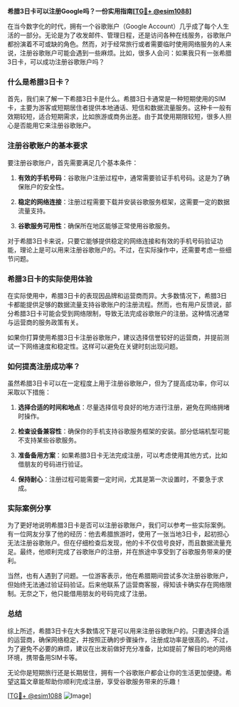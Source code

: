 **希腊3日卡可以注册Google吗？一份实用指南[[TG💪+ @esim1088](https://t.me/s/esim1088)]**

在当今数字化的时代，拥有一个谷歌账户（Google Account）几乎成了每个人生活的一部分。无论是为了收发邮件、管理日程，还是访问各种在线服务，谷歌账户都扮演着不可或缺的角色。然而，对于经常旅行或者需要临时使用网络服务的人来说，注册谷歌账户可能会遇到一些麻烦。比如，很多人会问：如果我只有一张希腊3日卡，可以成功注册谷歌账户吗？

### 什么是希腊3日卡？

首先，我们来了解一下希腊3日卡是什么。希腊3日卡通常是一种短期使用的SIM卡，主要为游客或短期居住者提供本地通话、短信和数据流量服务。这种卡一般有效期较短，适合短期需求，比如旅游或商务出差。由于其使用期限较短，很多人担心是否能用它来注册谷歌账户。

### 注册谷歌账户的基本要求

要注册谷歌账户，首先需要满足几个基本条件：

1. **有效的手机号码**：谷歌账户注册过程中，通常需要验证手机号码。这是为了确保账户的安全性。
   
2. **稳定的网络连接**：注册过程需要下载并安装谷歌服务框架，这需要一定的数据流量支持。

3. **谷歌服务可用性**：确保所在地区能够正常使用谷歌服务。

对于希腊3日卡来说，只要它能够提供稳定的网络连接和有效的手机号码验证功能，理论上是可以用来注册谷歌账户的。不过，在实际操作中，还需要考虑一些细节问题。

### 希腊3日卡的实际使用体验

在实际使用中，希腊3日卡的表现因品牌和运营商而异。大多数情况下，希腊3日卡都能提供足够的数据流量支持谷歌账户的注册流程。然而，也有用户反馈说，部分希腊3日卡可能会受到网络限制，导致无法完成谷歌账户的注册。这种情况通常与运营商的服务政策有关。

如果你打算使用希腊3日卡注册谷歌账户，建议选择信誉较好的运营商，并提前测试一下网络速度和稳定性。这样可以避免在关键时刻出现问题。

### 如何提高注册成功率？

虽然希腊3日卡可以在一定程度上用于注册谷歌账户，但为了提高成功率，你可以采取以下措施：

1. **选择合适的时间和地点**：尽量选择信号良好的地方进行注册，避免在网络拥堵时操作。

2. **检查设备兼容性**：确保你的手机支持谷歌服务框架的安装。部分低端机型可能不支持某些谷歌服务。

3. **准备备用方案**：如果希腊3日卡无法完成注册，可以考虑使用其他方式，比如借朋友的号码进行验证。

4. **保持耐心**：注册过程可能需要一定时间，尤其是第一次设置时，不要急于求成。

### 实际案例分享

为了更好地说明希腊3日卡是否可以注册谷歌账户，我们可以参考一些实际案例。有一位网友分享了他的经历：他去希腊旅游时，使用了一张当地3日卡，起初担心无法注册谷歌账户。但在仔细检查后发现，他的卡不仅信号良好，而且数据流量充足。最终，他顺利完成了谷歌账户的注册，并在旅途中享受到了谷歌服务带来的便利。

当然，也有人遇到了问题。一位游客表示，他在希腊期间尝试多次注册谷歌账户，但始终无法通过验证码验证。后来他联系了运营商客服，得知该卡确实存在网络限制。无奈之下，他只能借用朋友的号码完成了注册。

### 总结

综上所述，希腊3日卡在大多数情况下是可以用来注册谷歌账户的。只要选择合适的运营商，确保网络稳定，并按照正确的步骤操作，注册成功率是很高的。不过，为了避免不必要的麻烦，建议在出发前做好充分准备，比如提前了解目的地的网络环境，携带备用SIM卡等。

无论你是短期旅行还是长期居住，拥有一个谷歌账户都会让你的生活更加便捷。希望这篇文章能帮助你顺利完成注册，享受谷歌服务带来的乐趣！

[[TG💪+ @esim1088](https://t.me/s/esim1088) ![Image](https://i.postimg.cc/4NQfJmqS/Snipaste-2025-05-13-00-14-12.png)]